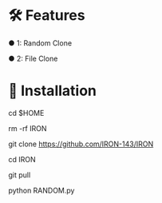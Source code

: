 # 🛠️ Features
● 1: Random Clone

● 2: File Clone

# 🚀 Installation

cd $HOME


rm -rf IRON

git clone https://github.com/IRON-143/IRON

cd IRON

git pull 

python RANDOM.py
